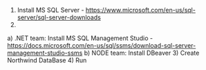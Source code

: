 1) Install MS SQL Server - https://www.microsoft.com/en-us/sql-server/sql-server-downloads
2)
  a) .NET team: Install MS SQL Management Studio - https://docs.microsoft.com/en-us/sql/ssms/download-sql-server-management-studio-ssms
  b) NODE team: Install DBeaver
3) Create Northwind DataBase
4) Run 
